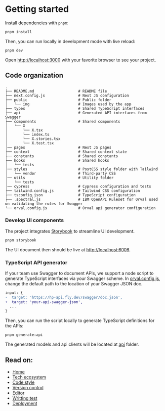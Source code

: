 # Getting started

Install dependencies with `pnpm`:

```bash
pnpm install
```

Then, you can run locally in development mode with live reload:

```bash
pnpm dev
```

Open [http://localhost:3000](http://localhost:3000) with your favorite browser
to see your project.

## Code organization

```
.
├── README.md                    # README file
├── next.config.js               # Next JS configuration
├── public                       # Public folder
│   └── img                      # Images used by the app
├── types                        # Shared TypeScript interfaces
├── api                          # Generated API interfaces from Swagger
├── components                   # Shared components
│   └── X
│       └── X.tsx
│       └── index.ts
│       └── X.stories.tsx
│       └── X.test.tsx
│── pages                        # Next JS pages
├── context                      # Shared context state
├── constants                    # Shared constants
├── hooks                        # Shared hooks
│   └── tests
│── styles                       # PostCSS style folder with Tailwind
│   └── vendor                   # Third-party CSS
│── utils                        # Utility folder
│   └── tests
│── cypress                      # Cypress configuration and tests
├── tailwind.config.js           # Tailwind CSS configuration
├── tsconfig.json                # TypeScript configuration
├── .spectral.js                 # IBM OpenAPI Ruleset for Orval used on validating the rules for Swagger
└── orval.config.js              # Orval api generator configuration
```

### Develop UI components

The project integrates [Storybook](https://storybook.js.org/) to streamline UI
development.

```bash
pnpm storybook
```

The UI document then should be live at
[http://localhost:6006](http://localhost:6006).

### TypeScript API generator

If your team use Swagger to document APIs, we support a node script to generate
TypeScript interfaces via your Swagger scheme. In
[orval.config.js](../orval.config.js), change the default path to the location
of your Swagger JSON doc.

```diff
input: {
-  target: 'https://hp-api.fly.dev/swagger/doc.json',
+  target: 'your-api-swagger-json',
  ...
}
```

Then, you can run the script locally to generate TypeScript definitions for the
APIs:

```bash
pnpm generate:api
```

The generated models and api clients will be located at [api](../src/api)
folder.

## Read on:

- [Home](../README.md)
- [Tech ecosystem](./TECH_ECOSYSTEM.md)
- [Code style](./CODE_STYLE.md)
- [Version control](./VERSION_CONTROL.md)
- [Editor](./EDITOR.md)
- [Writting test](./WRITING_TEST.md)
- [Deployment](./DEPLOYMENT.md)
